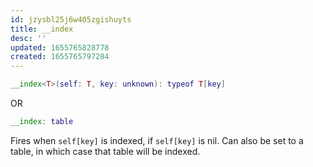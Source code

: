 ```yaml
---
id: jzysbl25j6w405zgishuyts
title: __index
desc: ''
updated: 1655765828778
created: 1655765797284
---
```


```Lua
__index<T>(self: T, key: unknown): typeof T[key]
```
OR
```Lua
__index: table
```
Fires when `self[key]` is indexed, if `self[key]` is nil. Can also be set to a table, in which case that table will be indexed.